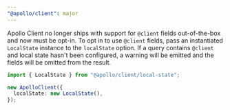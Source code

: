```yaml
---
"@apollo/client": major
---
```


Apollo Client no longer ships with support for `@client` fields out-of-the-box and now must be opt-in. To opt in to use `@client` fields, pass an instantiated `LocalState` instance to the `localState` option. If a query contains `@client` and local state hasn't been configured, a warning will be emitted and the fields will be omitted from the result.

```ts
import { LocalState } from "@apollo/client/local-state";

new ApolloClient({
  localState: new LocalState(),
});
```
